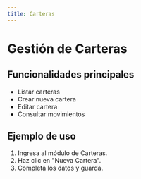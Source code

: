 ```yaml
---
title: Carteras
---
```


# Gestión de Carteras

## Funcionalidades principales

- Listar carteras
- Crear nueva cartera
- Editar cartera
- Consultar movimientos

## Ejemplo de uso

1. Ingresa al módulo de Carteras.
2. Haz clic en "Nueva Cartera".
3. Completa los datos y guarda.
